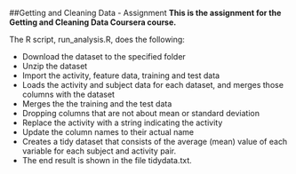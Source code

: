 ##Getting and Cleaning Data - Assignment
**This is the assignment for the Getting and Cleaning Data Coursera course.**

The R script, run_analysis.R, does the following:


* Download the dataset to the specified folder 
* Unzip the dataset
* Import the activity, feature data, training and test data 
* Loads the activity and subject data for each dataset, and merges those columns with the dataset
* Merges the the training and the test data
* Dropping columns that are not about mean or standard deviation
* Replace the activity with a string indicating the activity
* Update the column names to their actual name
* Creates a tidy dataset that consists of the average (mean) value of each variable for each subject and activity pair.
* The end result is shown in the file tidydata.txt.
